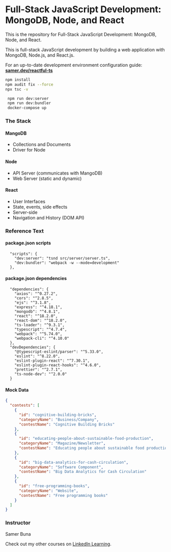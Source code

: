 #  Full-Stack JavaScript Development: MongoDB, Node, and React
This is the repository for Full-Stack JavaScript Development: MongoDB, Node, and React. 

This is full-stack JavaScript development by building a web application with MongoDB, Node.js, and React.js.

For an up-to-date development environment configuration guide: **[samer.dev/reactful-ts](https://samer.dev/reactful-ts)**
```bash
npm install
npm audit fix --force
npx tsc -v

 npm run dev:server
 npm run dev:bundler
 docker-compose up
```

### The Stack
#### MangoDB
- Collections and Documents
- Driver for Node
#### Node
- API Server (communicates with MangoDB)
- Web Server (static and dynamic)
#### React
- User Interfaces
- State, events, side effects
- Server-side
- Navigation and History (DOM API)



### Reference Text

#### package.json scripts

```
  "scripts": {
    "dev:server": "tsnd src/server/server.ts",
    "dev:bundler": "webpack -w --mode=development"
  },
```

#### package.json dependencies

```
  "dependencies": {
    "axios": "^0.27.2",
    "cors": "^2.8.5",
    "ejs": "^3.1.8",
    "express": "^4.18.1",
    "mongodb": "^4.8.1",
    "react": "^18.2.0",
    "react-dom": "^18.2.0",
    "ts-loader": "^9.3.1",
    "typescript": "^4.7.4",
    "webpack": "^5.74.0",
    "webpack-cli": "^4.10.0"
  },
  "devDependencies": {
    "@typescript-eslint/parser": "^5.33.0",
    "eslint": "^8.22.0",
    "eslint-plugin-react": "^7.30.1",
    "eslint-plugin-react-hooks": "^4.6.0",
    "prettier": "^2.7.1",
    "ts-node-dev": "^2.0.0"
  }
```

#### Mock Data

```json
{
  "contests": [
    {
      "id": "cognitive-building-bricks",
      "categoryName": "Business/Company",
      "contestName": "Cognitive Building Bricks"
    },
    {
      "id": "educating-people-about-sustainable-food-production",
      "categoryName": "Magazine/Newsletter",
      "contestName": "Educating people about sustainable food production"
    },
    {
      "id": "big-data-analytics-for-cash-circulation",
      "categoryName": "Software Component",
      "contestName": "Big Data Analytics for Cash Circulation"
    },
    {
      "id": "free-programming-books",
      "categoryName": "Website",
      "contestName": "Free programming books"
    }
  ]
}
```

### Instructor

Samer Buna 
                            


                            

Check out my other courses on [LinkedIn Learning](https://www.linkedin.com/learning/instructors/samer-buna).

[lil-course-url]: https://www.linkedin.com/learning/learning-full-stack-javascript-development-mongodb-node-and-react-15581237?dApp=59033956
[lil-thumbnail-url]: https://media.licdn.com/dms/image/C560DAQGx_lsYcLsXOA/learning-public-crop_675_1200/0/1671474208254?e=2147483647&v=beta&t=VWBgbqX4HosB4nvBrs6_xcEz7YpTKlRNMdUnpTDwK7o
